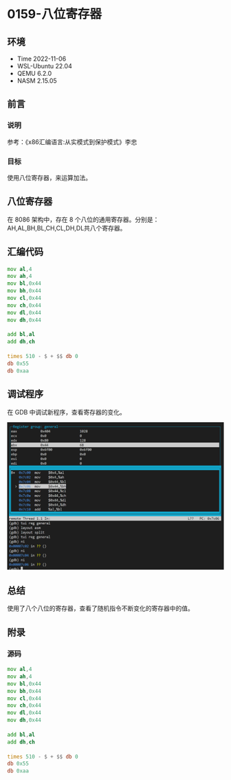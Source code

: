 # 0159-八位寄存器

## 环境

- Time 2022-11-06
- WSL-Ubuntu 22.04
- QEMU 6.2.0
- NASM 2.15.05

## 前言

### 说明

参考：《x86汇编语言:从实模式到保护模式》李忠

### 目标

使用八位寄存器，来运算加法。

## 八位寄存器

在 8086 架构中，存在 8 个八位的通用寄存器。分别是：
AH,AL,BH,BL,CH,CL,DH,DL共八个寄存器。

## 汇编代码

```asm
mov al,4
mov ah,4
mov bl,0x44
mov bh,0x44
mov cl,0x44
mov ch,0x44
mov dl,0x44
mov dh,0x44

add bl,al
add dh,ch

times 510 - $ + $$ db 0
db 0x55
db 0xaa
```

## 调试程序

在 GDB 中调试新程序，查看寄存器的变化。

![查看寄存器][1]

[1]: images/debug-regs.png

## 总结

使用了八个八位的寄存器，查看了随机指令不断变化的寄存器中的值。

## 附录

### 源码

```asm
mov al,4
mov ah,4
mov bl,0x44
mov bh,0x44
mov cl,0x44
mov ch,0x44
mov dl,0x44
mov dh,0x44

add bl,al
add dh,ch

times 510 - $ + $$ db 0
db 0x55
db 0xaa
```
